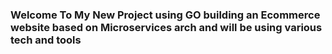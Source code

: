 ### Welcome To My New Project using GO building an Ecommerce website based on Microservices arch and will be using various tech and tools  
